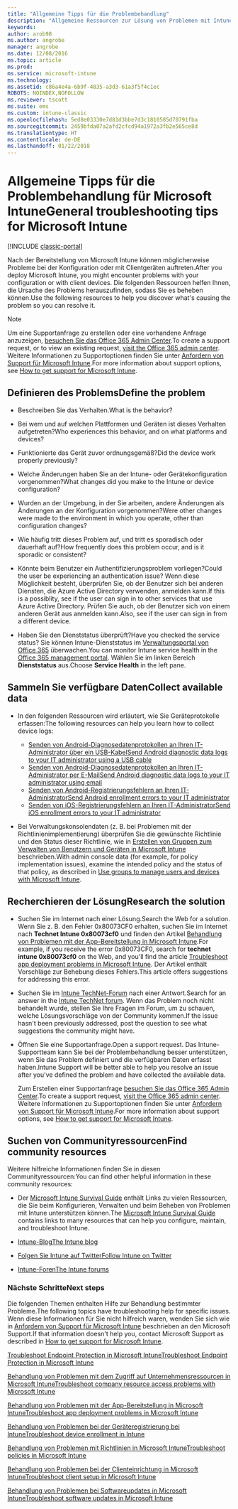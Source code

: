 ```yaml
---
title: "Allgemeine Tipps für die Problembehandlung"
description: "Allgemeine Ressourcen zur Lösung von Problemen mit Intune"
keywords: 
author: arob98
ms.author: angrobe
manager: angrobe
ms.date: 12/08/2016
ms.topic: article
ms.prod: 
ms.service: microsoft-intune
ms.technology: 
ms.assetid: c86a4e4a-6b9f-4835-a3d3-61a3f5f4c1ec
ROBOTS: NOINDEX,NOFOLLOW
ms.reviewer: tscott
ms.suite: ems
ms.custom: intune-classic
ms.openlocfilehash: 5ed8e03330e7d81d3bbe7d3c1810585d70791fba
ms.sourcegitcommit: 2459bfda07a2afd2cfcd94a1972a3fb2e565ce8d
ms.translationtype: HT
ms.contentlocale: de-DE
ms.lasthandoff: 01/22/2018
---
```

# <a name="general-troubleshooting-tips-for-microsoft-intune"></a><span data-ttu-id="db4cf-103">Allgemeine Tipps für die Problembehandlung für Microsoft Intune</span><span class="sxs-lookup"><span data-stu-id="db4cf-103">General troubleshooting tips for Microsoft Intune</span></span>

[!INCLUDE [classic-portal](../includes/classic-portal.md)]

<span data-ttu-id="db4cf-104">Nach der Bereitstellung von Microsoft Intune können möglicherweise Probleme bei der Konfiguration oder mit Clientgeräten auftreten.</span><span class="sxs-lookup"><span data-stu-id="db4cf-104">After you deploy Microsoft Intune, you might encounter problems with your configuration or with client devices.</span></span> <span data-ttu-id="db4cf-105">Die folgenden Ressourcen helfen Ihnen, die Ursache des Problems herauszufinden, sodass Sie es beheben können.</span><span class="sxs-lookup"><span data-stu-id="db4cf-105">Use the following resources to help you discover what's causing the problem so you can resolve it.</span></span>

> [!NOTE]
> <span data-ttu-id="db4cf-106">Um eine Supportanfrage zu erstellen oder eine vorhandene Anfrage anzuzeigen, [besuchen Sie das Office 365 Admin Center](https://portal.office.com/admin/default.aspx).</span><span class="sxs-lookup"><span data-stu-id="db4cf-106">To create a support request, or to view an existing request, [visit the Office 365 admin center](https://portal.office.com/admin/default.aspx).</span></span> <span data-ttu-id="db4cf-107">Weitere Informationen zu Supportoptionen finden Sie unter [Anfordern von Support für Microsoft Intune](how-to-get-support-for-microsoft-intune.md).</span><span class="sxs-lookup"><span data-stu-id="db4cf-107">For more information about support options, see [How to get support for Microsoft Intune](how-to-get-support-for-microsoft-intune.md).</span></span>

## <a name="define-the-problem"></a><span data-ttu-id="db4cf-108">Definieren des Problems</span><span class="sxs-lookup"><span data-stu-id="db4cf-108">Define the problem</span></span>

-   <span data-ttu-id="db4cf-109">Beschreiben Sie das Verhalten.</span><span class="sxs-lookup"><span data-stu-id="db4cf-109">What is the behavior?</span></span>

-   <span data-ttu-id="db4cf-110">Bei wem und auf welchen Plattformen und Geräten ist dieses Verhalten aufgetreten?</span><span class="sxs-lookup"><span data-stu-id="db4cf-110">Who experiences this behavior, and on what platforms and devices?</span></span>

-   <span data-ttu-id="db4cf-111">Funktionierte das Gerät zuvor ordnungsgemäß?</span><span class="sxs-lookup"><span data-stu-id="db4cf-111">Did the device work properly previously?</span></span>

-   <span data-ttu-id="db4cf-112">Welche Änderungen haben Sie an der Intune- oder Gerätekonfiguration vorgenommen?</span><span class="sxs-lookup"><span data-stu-id="db4cf-112">What changes did you make to the Intune or device configuration?</span></span>

-   <span data-ttu-id="db4cf-113">Wurden an der Umgebung, in der Sie arbeiten, andere Änderungen als Änderungen an der Konfiguration vorgenommen?</span><span class="sxs-lookup"><span data-stu-id="db4cf-113">Were other changes were made to the environment in which you operate, other than configuration changes?</span></span>

-   <span data-ttu-id="db4cf-114">Wie häufig tritt dieses Problem auf, und tritt es sporadisch oder dauerhaft auf?</span><span class="sxs-lookup"><span data-stu-id="db4cf-114">How frequently does this problem occur, and is it sporadic or consistent?</span></span>

-   <span data-ttu-id="db4cf-115">Könnte beim Benutzer ein Authentifizierungsproblem vorliegen?</span><span class="sxs-lookup"><span data-stu-id="db4cf-115">Could the user be experiencing an authentication issue?</span></span> <span data-ttu-id="db4cf-116">Wenn diese Möglichkeit besteht, überprüfen Sie, ob der Benutzer sich bei anderen Diensten, die Azure Active Directory verwenden, anmelden kann.</span><span class="sxs-lookup"><span data-stu-id="db4cf-116">If this is a possiblity, see if the user can sign in to other services that use Azure Active Directory.</span></span> <span data-ttu-id="db4cf-117">Prüfen Sie auch, ob der Benutzer sich von einem anderen Gerät aus anmelden kann.</span><span class="sxs-lookup"><span data-stu-id="db4cf-117">Also, see if the user can sign in from a different device.</span></span>

-   <span data-ttu-id="db4cf-118">Haben Sie den Dienststatus überprüft?</span><span class="sxs-lookup"><span data-stu-id="db4cf-118">Have you checked the service status?</span></span> <span data-ttu-id="db4cf-119">Sie können Intune-Dienststatus im [Verwaltungsportal von Office 365](https://portal.office.com/Admin/Default.aspx) überwachen.</span><span class="sxs-lookup"><span data-stu-id="db4cf-119">You can monitor Intune service health in the [Office 365 management portal](https://portal.office.com/Admin/Default.aspx).</span></span> <span data-ttu-id="db4cf-120">Wählen Sie im linken Bereich **Dienststatus** aus.</span><span class="sxs-lookup"><span data-stu-id="db4cf-120">Choose **Service Health** in the left pane.</span></span>

## <a name="collect-available-data"></a><span data-ttu-id="db4cf-121">Sammeln Sie verfügbare Daten</span><span class="sxs-lookup"><span data-stu-id="db4cf-121">Collect available data</span></span>

- <span data-ttu-id="db4cf-122">In den folgenden Ressourcen wird erläutert, wie Sie Geräteprotokolle erfassen:</span><span class="sxs-lookup"><span data-stu-id="db4cf-122">The following resources can help you learn how to collect device logs:</span></span>
  - [<span data-ttu-id="db4cf-123">Senden von Android-Diagnosedatenprotokollen an Ihren IT-Administrator über ein USB-Kabel</span><span class="sxs-lookup"><span data-stu-id="db4cf-123">Send Android diagnostic data logs to your IT administrator using a USB cable</span></span>](/intune-user-help/send-diagnostic-data-logs-to-your-it-administrator-using-a-usb-cable-android)
  - [<span data-ttu-id="db4cf-124">Senden von Android-Diagnosedatenprotokollen an Ihren IT-Administrator per E-Mail</span><span class="sxs-lookup"><span data-stu-id="db4cf-124">Send Android diagnostic data logs to your IT administrator using email</span></span>](/intune-user-help/send-diagnostic-data-logs-to-your-it-administrator-using-email-android)
  - [<span data-ttu-id="db4cf-125">Senden von Android-Registrierungsfehlern an Ihren IT-Administrator</span><span class="sxs-lookup"><span data-stu-id="db4cf-125">Send Android enrollment errors to your IT administrator</span></span>](/intune-user-help/send-enrollment-errors-to-your-it-administrator-android)
  - [<span data-ttu-id="db4cf-126">Senden von iOS-Registrierungsfehlern an Ihren IT-Administrator</span><span class="sxs-lookup"><span data-stu-id="db4cf-126">Send iOS enrollment errors to your IT administrator</span></span>](/intune-user-help/send-errors-to-your-it-admin-ios)

- <span data-ttu-id="db4cf-127">Bei Verwaltungskonsolendaten (z. B. bei Problemen mit der Richtlinienimplementierung) überprüfen Sie die gewünschte Richtlinie und den Status dieser Richtlinie, wie in [Erstellen von Gruppen zum Verwalten von Benutzern und Geräten in Microsoft Intune](/intune-classic/deploy-use/use-groups-to-manage-users-and-devices-with-microsoft-intune) beschrieben.</span><span class="sxs-lookup"><span data-stu-id="db4cf-127">With admin console data (for example, for policy implementation issues), examine the intended policy and the status of that policy, as described in [Use groups to manage users and devices with Microsoft Intune](/intune-classic/deploy-use/use-groups-to-manage-users-and-devices-with-microsoft-intune).</span></span>

## <a name="research-the-solution"></a><span data-ttu-id="db4cf-128">Recherchieren der Lösung</span><span class="sxs-lookup"><span data-stu-id="db4cf-128">Research the solution</span></span>

-   <span data-ttu-id="db4cf-129">Suchen Sie im Internet nach einer Lösung.</span><span class="sxs-lookup"><span data-stu-id="db4cf-129">Search the Web for a solution.</span></span> <span data-ttu-id="db4cf-130">Wenn Sie z. B. den Fehler 0x80073CF0 erhalten, suchen Sie im Internet nach **Technet Intune 0x80073cf0** und finden den Artikel [Behandlung von Problemen mit der App-Bereitstellung in Microsoft Intune](troubleshoot-app-deployment-problems-in-microsoft-intune.md).</span><span class="sxs-lookup"><span data-stu-id="db4cf-130">For example, if you receive the error 0x80073CF0, search for **technet intune 0x80073cf0** on the Web, and you'll find the article [Troubleshoot app deployment problems in Microsoft Intune](troubleshoot-app-deployment-problems-in-microsoft-intune.md).</span></span> <span data-ttu-id="db4cf-131">Der Artikel enthält Vorschläge zur Behebung dieses Fehlers.</span><span class="sxs-lookup"><span data-stu-id="db4cf-131">This article offers suggestions for addressing this error.</span></span>

-   <span data-ttu-id="db4cf-132">Suchen Sie im [Intune TechNet-Forum](https://social.technet.microsoft.com/Forums/en-US/home?forum=microsoftintuneprod) nach einer Antwort.</span><span class="sxs-lookup"><span data-stu-id="db4cf-132">Search for an answer in the [Intune TechNet forum](https://social.technet.microsoft.com/Forums/en-US/home?forum=microsoftintuneprod).</span></span>  <span data-ttu-id="db4cf-133">Wenn das Problem noch nicht behandelt wurde, stellen Sie Ihre Fragen im Forum, um zu schauen, welche Lösungsvorschläge von der Community kommen.</span><span class="sxs-lookup"><span data-stu-id="db4cf-133">If the issue hasn't been previously addressed, post the question to see what suggestions the community might have.</span></span>

-   <span data-ttu-id="db4cf-134">Öffnen Sie eine Supportanfrage.</span><span class="sxs-lookup"><span data-stu-id="db4cf-134">Open a support request.</span></span> <span data-ttu-id="db4cf-135">Das Intune-Supportteam kann Sie bei der Problembehandlung besser unterstützen, wenn Sie das Problem definiert und die verfügbaren Daten erfasst haben.</span><span class="sxs-lookup"><span data-stu-id="db4cf-135">Intune Support will be better able to help you resolve an issue after you've defined the problem and have collected the available data.</span></span>

    <span data-ttu-id="db4cf-136">Zum Erstellen einer Supportanfrage [besuchen Sie das Office 365 Admin Center](https://portal.office.com/admin/default.aspx).</span><span class="sxs-lookup"><span data-stu-id="db4cf-136">To create a support request, [visit the Office 365 admin center](https://portal.office.com/admin/default.aspx).</span></span> <span data-ttu-id="db4cf-137">Weitere Informationen zu Supportoptionen finden Sie unter [Anfordern von Support für Microsoft Intune](how-to-get-support-for-microsoft-intune.md).</span><span class="sxs-lookup"><span data-stu-id="db4cf-137">For more information about support options, see [How to get support for Microsoft Intune](how-to-get-support-for-microsoft-intune.md).</span></span>

## <a name="find-community-resources"></a><span data-ttu-id="db4cf-138">Suchen von Communityressourcen</span><span class="sxs-lookup"><span data-stu-id="db4cf-138">Find community resources</span></span>
<span data-ttu-id="db4cf-139">Weitere hilfreiche Informationen finden Sie in diesen Communityressourcen:</span><span class="sxs-lookup"><span data-stu-id="db4cf-139">You can find other helpful information in these community resources:</span></span>

-   <span data-ttu-id="db4cf-140">Der [Microsoft Intune Survival Guide](http://social.technet.microsoft.com/wiki/contents/articles/23431.microsoft-intune-survival-guide.aspx) enthält Links zu vielen Ressourcen, die Sie beim Konfigurieren, Verwalten und beim Beheben von Problemen mit Intune unterstützen können.</span><span class="sxs-lookup"><span data-stu-id="db4cf-140">The [Microsoft Intune Survival Guide](http://social.technet.microsoft.com/wiki/contents/articles/23431.microsoft-intune-survival-guide.aspx) contains links to many resources that can help you configure, maintain, and troubleshoot Intune.</span></span>

-   [<span data-ttu-id="db4cf-141">Intune-Blog</span><span class="sxs-lookup"><span data-stu-id="db4cf-141">The Intune blog</span></span>](http://blogs.technet.com/b/windowsintune/)

-   [<span data-ttu-id="db4cf-142">Folgen Sie Intune auf Twitter</span><span class="sxs-lookup"><span data-stu-id="db4cf-142">Follow Intune on Twitter</span></span>](https://twitter.com/MSIntune)

-   [<span data-ttu-id="db4cf-143">Intune-Foren</span><span class="sxs-lookup"><span data-stu-id="db4cf-143">The Intune forums</span></span>](https://social.technet.microsoft.com/Forums/home?category=microsoftintune&filter=alltypes&sort=lastpostdesc)

### <a name="next-steps"></a><span data-ttu-id="db4cf-144">Nächste Schritte</span><span class="sxs-lookup"><span data-stu-id="db4cf-144">Next steps</span></span>
<span data-ttu-id="db4cf-145">Die folgenden Themen enthalten Hilfe zur Behandlung bestimmter Probleme.</span><span class="sxs-lookup"><span data-stu-id="db4cf-145">The following topics have troubleshooting help for specific issues.</span></span> <span data-ttu-id="db4cf-146">Wenn diese Informationen für Sie nicht hilfreich waren, wenden Sie sich wie in [Anfordern von Support für Microsoft Intune](how-to-get-support-for-microsoft-intune.md) beschrieben an den Microsoft Support.</span><span class="sxs-lookup"><span data-stu-id="db4cf-146">If that information doesn't help you, contact Microsoft Support as described in [How to get support for Microsoft Intune](how-to-get-support-for-microsoft-intune.md).</span></span>

[<span data-ttu-id="db4cf-147">Troubleshoot Endpoint Protection in Microsoft Intune</span><span class="sxs-lookup"><span data-stu-id="db4cf-147">Troubleshoot Endpoint Protection in Microsoft Intune</span></span>](troubleshoot-endpoint-protection-in-microsoft-intune.md)

[<span data-ttu-id="db4cf-148">Behandlung von Problemen mit dem Zugriff auf Unternehmensressourcen in Microsoft Intune</span><span class="sxs-lookup"><span data-stu-id="db4cf-148">Troubleshoot company resource access problems with Microsoft Intune</span></span>](troubleshoot-company-resource-access-problems-with-microsoft-intune.md)

[<span data-ttu-id="db4cf-149">Behandlung von Problemen mit der App-Bereitstellung in Microsoft Intune</span><span class="sxs-lookup"><span data-stu-id="db4cf-149">Troubleshoot app deployment problems in Microsoft Intune</span></span>](troubleshoot-app-deployment-problems-in-microsoft-intune.md)

[<span data-ttu-id="db4cf-150">Behandlung von Problemen bei der Geräteregistrierung bei Intune</span><span class="sxs-lookup"><span data-stu-id="db4cf-150">Troubleshoot device enrollment in Intune</span></span>](troubleshoot-device-enrollment-in-intune.md)

[<span data-ttu-id="db4cf-151">Behandlung von Problemen mit Richtlinien in Microsoft Intune</span><span class="sxs-lookup"><span data-stu-id="db4cf-151">Troubleshoot policies in Microsoft Intune</span></span>](troubleshoot-policies-in-microsoft-intune.md)

[<span data-ttu-id="db4cf-152">Behandlung von Problemen bei der Clienteinrichtung in Microsoft Intune</span><span class="sxs-lookup"><span data-stu-id="db4cf-152">Troubleshoot client setup in Microsoft Intune</span></span>](troubleshoot-client-setup-in-microsoft-intune.md)

[<span data-ttu-id="db4cf-153">Behandlung von Problemen bei Softwareupdates in Microsoft Intune</span><span class="sxs-lookup"><span data-stu-id="db4cf-153">Troubleshoot software updates in Microsoft Intune</span></span>](troubleshoot-software-updates-in-microsoft-intune.md)
